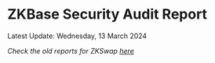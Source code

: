 # ZKBase Security Audit Report

Latest Update: Wednesday, 13 March 2024

*Check the old reports for ZKSwap [here](https://github.com/l2labs/zkswap-security-audit-certification)*
